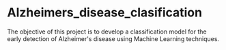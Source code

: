 # Alzheimers_disease_clasification
The objective of this project is to develop a classification model for the early detection of Alzheimer's disease using Machine Learning techniques.
